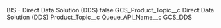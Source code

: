 <?xml version="1.0" encoding="UTF-8"?>
<CustomMetadata xmlns="http://soap.sforce.com/2006/04/metadata" xmlns:xsi="http://www.w3.org/2001/XMLSchema-instance" xmlns:xsd="http://www.w3.org/2001/XMLSchema">
    <label>BIS - Direct Data Solution (DDS)</label>
    <protected>false</protected>
    <values>
        <field>GCS_Product_Topic__c</field>
        <value xsi:type="xsd:string">Direct Data Solution (DDS)</value>
    </values>
    <values>
        <field>Product_Topic__c</field>
        <value xsi:nil="true"/>
    </values>
    <values>
        <field>Queue_API_Name__c</field>
        <value xsi:type="xsd:string">GCS_DDS</value>
    </values>
</CustomMetadata>
